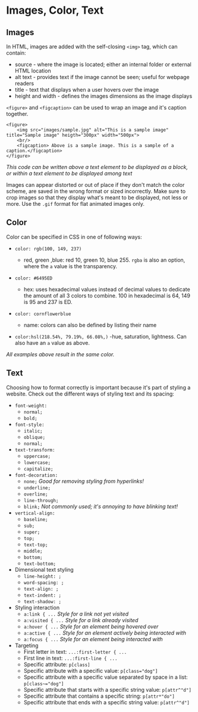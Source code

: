 # Images, Color, Text

## Images
In HTML, images are added with the self-closing `<img>` tag, which can contain: 
- source - where the image is located; either an internal folder or external HTML location
- alt text - provides text if the image cannot be seen; useful for webpage readers
- title - text that displays when a user hovers over the image
- height and width - defines the images dimensions as the image displays

`<figure>` and `<figcaption>` can be used to wrap an image and it's caption together. 

```
<figure>
    <img src="images/sample.jpg" alt="This is a sample image" title="Sample image" heigth="300px" width="500px">
    <br/>
    <figcaption> Above is a sample image. This is a sample of a caption.</figcaption>
</figure>
```
*This code can be written above a text element to be displayed as a block, or within a text element to be displayed among text*

Images can appear distorted or out of place if they don't match the color scheme, are saved in the wrong format or sized incorrectly. Make sure to crop images so that they display what's meant to be displayed, not less or more. Use the `.gif` format for flat animated images only.

## Color
Color can be specified in CSS in one of following ways:
- `color: rgb(100, 149, 237)`
    - red, green ,blue: red 10, green 10, blue 255. `rgba` is also an option, where the `a` value is the transparency.
- `color: #6495ED`
    - hex: uses hexadecimal values instead of decimal values to dedicate the amount of all 3 colors to combine. 100 in hexadecimal is 64, 149 is 95 and 237 is ED.

- `color: cornflowerblue`
    - name: colors can also be defined by listing their name

- `color:hsl(218.54%, 79.19%, 66.08%,)`
    -hue, saturation, lightness. Can also have an `a` value as above.

*All examples above result in the same color.*

## Text
Choosing how to format correctly is important because it's part of styling a website. Check out the different ways of styling text and its spacing:

- `font-weight:`
    - `normal;`
    - `bold;`
- `font-style:`
    - `italic;`
    - `oblique;`
    - `normal;`
- `text-transform:`
    - `uppercase;`
    - `lowercase;`
    - `capitalize;`
- `font-decoration:`
    - `none;` *Good for removing styling from hyperlinks!*
    - `underline;`
    - `overline;`
    - `line-through;`
    - `blink;` *Not commonly used; it's annoying to have blinking text!*
- `vertical-align:`
    - `baseline;`
    - `sub;`
    - `super;`
    - `top;`
    - `text-top;`
    - `middle;`
    - `bottom;`
    - `text-bottom;`
- Dimensional text styling
    - `line-height: ;`
    - `word-spacing: ;`
    - `text-align: ;`
    - `text-indent: ;`
    - `text-shadow: ;`
- Styling interaction
    - `a:link { ...` *Style for a link not yet visited*
    - `a:visited { ...` *Style for a link already visited*
    - `a:hover { ...` *Style for an element being hovered over*
    - `a:active { ...` *Style for an element actively being interacted with*
    - `a:focus { ...` *Style for an element being interacted with*
- Targeting
    - First letter in text: `...:first-letter { ...`
    - First line in text: `...:first-line { ...`
    - Specific attribute: `p[class]`
    - Specific attribute with a specific value: `p[class="dog"]`
    - Specific attribute with a specific value separated by space in a list: `p[class~="dog"]`
    - Specific attribute that starts with a specific string value: `p[attr^"d"]`
    - Specific attribute that contains a specific string: `p[attr*"do"]`
    - Specific attribute that ends with a specific string value: `p[attr^"d"]`